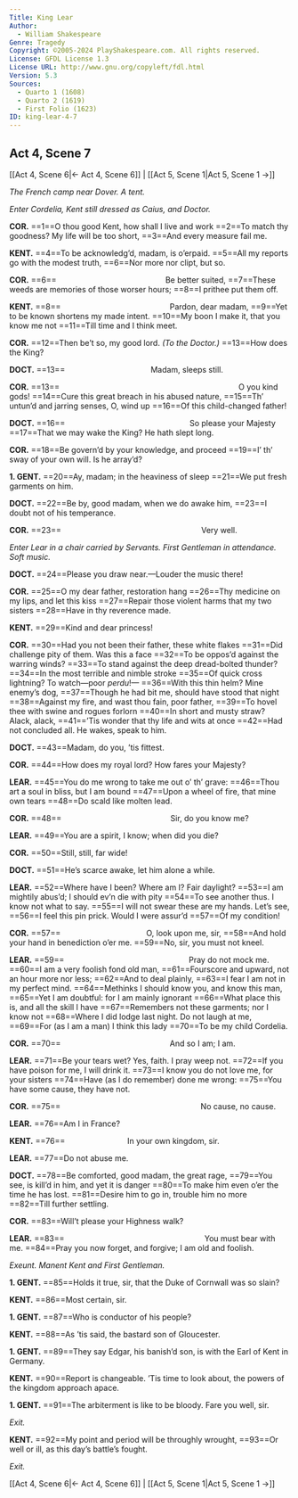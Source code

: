 ```yaml
---
Title: King Lear
Author: 
  - William Shakespeare
Genre: Tragedy
Copyright: ©2005-2024 PlayShakespeare.com. All rights reserved.
License: GFDL License 1.3
License URL: http://www.gnu.org/copyleft/fdl.html
Version: 5.3
Sources:
  - Quarto 1 (1608)
  - Quarto 2 (1619)
  - First Folio (1623)
ID: king-lear-4-7
---
```


## Act 4, Scene 7
[[Act 4, Scene 6|← Act 4, Scene 6]] | [[Act 5, Scene 1|Act 5, Scene 1 →]]

*The French camp near Dover. A tent.*

*Enter Cordelia, Kent still dressed as Caius, and Doctor.*

**COR.**
==1==O thou good Kent, how shall I live and work
==2==To match thy goodness? My life will be too short,
==3==And every measure fail me.

**KENT.**
==4==To be acknowledg’d, madam, is o’erpaid.
==5==All my reports go with the modest truth,
==6==Nor more nor clipt, but so.

**COR.**
==6==              Be better suited,
==7==These weeds are memories of those worser hours;
==8==I prithee put them off.

**KENT.**
==8==              Pardon, dear madam,
==9==Yet to be known shortens my made intent.
==10==My boon I make it, that you know me not
==11==Till time and I think meet.

**COR.**
==12==Then be’t so, my good lord.
*(To the Doctor.)*
==13==How does the King?

**DOCT.**
==13==           Madam, sleeps still.

**COR.**
==13==                       O you kind gods!
==14==Cure this great breach in his abused nature,
==15==Th’ untun’d and jarring senses, O, wind up
==16==Of this child-changed father!

**DOCT.**
==16==                So please your Majesty
==17==That we may wake the King? He hath slept long.

**COR.**
==18==Be govern’d by your knowledge, and proceed
==19==I’ th’ sway of your own will. Is he array’d?

**1. GENT.**
==20==Ay, madam; in the heaviness of sleep
==21==We put fresh garments on him.

**DOCT.**
==22==Be by, good madam, when we do awake him,
==23==I doubt not of his temperance.

**COR.**
==23==                  Very well.

*Enter Lear in a chair carried by Servants. First Gentleman in attendance. Soft music.*

**DOCT.**
==24==Please you draw near.—Louder the music there!

**COR.**
==25==O my dear father, restoration hang
==26==Thy medicine on my lips, and let this kiss
==27==Repair those violent harms that my two sisters
==28==Have in thy reverence made.

**KENT.**
==29==Kind and dear princess!

**COR.**
==30==Had you not been their father, these white flakes
==31==Did challenge pity of them. Was this a face
==32==To be oppos’d against the warring winds?
==33==To stand against the deep dread-bolted thunder?
==34==In the most terrible and nimble stroke
==35==Of quick cross lightning? To watch—poor *perdu*!⁠—
==36==With this thin helm? Mine enemy’s dog,
==37==Though he had bit me, should have stood that night
==38==Against my fire, and wast thou fain, poor father,
==39==To hovel thee with swine and rogues forlorn
==40==In short and musty straw? Alack, alack,
==41==’Tis wonder that thy life and wits at once
==42==Had not concluded all. He wakes, speak to him.

**DOCT.**
==43==Madam, do you, ’tis fittest.

**COR.**
==44==How does my royal lord? How fares your Majesty?

**LEAR.**
==45==You do me wrong to take me out o’ th’ grave:
==46==Thou art a soul in bliss, but I am bound
==47==Upon a wheel of fire, that mine own tears
==48==Do scald like molten lead.

**COR.**
==48==              Sir, do you know me?

**LEAR.**
==49==You are a spirit, I know; when did you die?

**COR.**
==50==Still, still, far wide!

**DOCT.**
==51==He’s scarce awake, let him alone a while.

**LEAR.**
==52==Where have I been? Where am I? Fair daylight?
==53==I am mightily abus’d; I should ev’n die with pity
==54==To see another thus. I know not what to say.
==55==I will not swear these are my hands. Let’s see,
==56==I feel this pin prick. Would I were assur’d
==57==Of my condition!

**COR.**
==57==           O, look upon me, sir,
==58==And hold your hand in benediction o’er me.
==59==No, sir, you must not kneel.

**LEAR.**
==59==                Pray do not mock me.
==60==I am a very foolish fond old man,
==61==Fourscore and upward, not an hour more nor less;
==62==And to deal plainly,
==63==I fear I am not in my perfect mind.
==64==Methinks I should know you, and know this man,
==65==Yet I am doubtful: for I am mainly ignorant
==66==What place this is, and all the skill I have
==67==Remembers not these garments; nor I know not
==68==Where I did lodge last night. Do not laugh at me,
==69==For (as I am a man) I think this lady
==70==To be my child Cordelia.

**COR.**
==70==              And so I am; I am.

**LEAR.**
==71==Be your tears wet? Yes, faith. I pray weep not.
==72==If you have poison for me, I will drink it.
==73==I know you do not love me, for your sisters
==74==Have (as I do remember) done me wrong:
==75==You have some cause, they have not.

**COR.**
==75==                  No cause, no cause.

**LEAR.**
==76==Am I in France?

**KENT.**
==76==        In your own kingdom, sir.

**LEAR.**
==77==Do not abuse me.

**DOCT.**
==78==Be comforted, good madam, the great rage,
==79==You see, is kill’d in him, and yet it is danger
==80==To make him even o’er the time he has lost.
==81==Desire him to go in, trouble him no more
==82==Till further settling.

**COR.**
==83==Will’t please your Highness walk?

**LEAR.**
==83==                  You must bear with me.
==84==Pray you now forget, and forgive; I am old and foolish.

*Exeunt. Manent Kent and First Gentleman.*

**1. GENT.**
==85==Holds it true, sir, that the Duke of Cornwall was so slain?

**KENT.**
==86==Most certain, sir.

**1. GENT.**
==87==Who is conductor of his people?

**KENT.**
==88==As ’tis said, the bastard son of Gloucester.

**1. GENT.**
==89==They say Edgar, his banish’d son, is with the Earl of Kent in Germany.

**KENT.**
==90==Report is changeable. ’Tis time to look about, the powers of the kingdom approach apace.

**1. GENT.**
==91==The arbiterment is like to be bloody. Fare you well, sir.

*Exit.*

**KENT.**
==92==My point and period will be throughly wrought,
==93==Or well or ill, as this day’s battle’s fought.

*Exit.*

[[Act 4, Scene 6|← Act 4, Scene 6]] | [[Act 5, Scene 1|Act 5, Scene 1 →]]